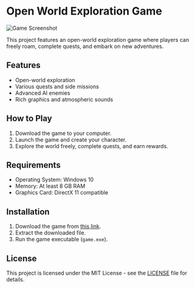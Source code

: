 # Open World Exploration Game

![Game Screenshot](screenshots/screenshot.png)

This project features an open-world exploration game where players can freely roam, complete quests, and embark on new adventures.

## Features

- Open-world exploration
- Various quests and side missions
- Advanced AI enemies
- Rich graphics and atmospheric sounds

## How to Play

1. Download the game to your computer.
2. Launch the game and create your character.
3. Explore the world freely, complete quests, and earn rewards.

## Requirements

- Operating System: Windows 10
- Memory: At least 8 GB RAM
- Graphics Card: DirectX 11 compatible

## Installation

1. Download the game from [this link](https://example.com/game.zip).
2. Extract the downloaded file.
3. Run the game executable (`game.exe`).


## License

This project is licensed under the MIT License - see the [LICENSE](LICENSE) file for details.
